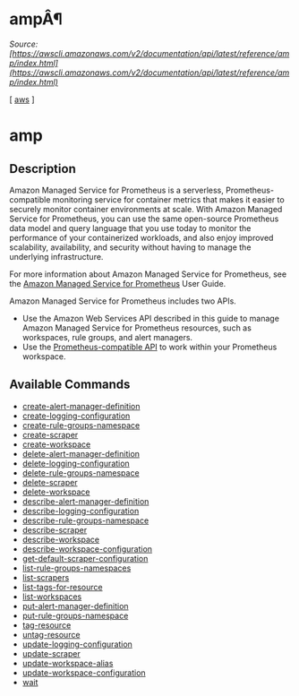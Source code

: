 # ampÂ¶

*Source: [https://awscli.amazonaws.com/v2/documentation/api/latest/reference/amp/index.html](https://awscli.amazonaws.com/v2/documentation/api/latest/reference/amp/index.html)*

[ [aws](https://awscli.amazonaws.com/v2/documentation/api/latest/reference/index.html#cli-aws) ]

# amp

## Description

Amazon Managed Service for Prometheus is a serverless, Prometheus-compatible monitoring service for container metrics that makes it easier to securely monitor container environments at scale. With Amazon Managed Service for Prometheus, you can use the same open-source Prometheus data model and query language that you use today to monitor the performance of your containerized workloads, and also enjoy improved scalability, availability, and security without having to manage the underlying infrastructure.

For more information about Amazon Managed Service for Prometheus, see the [Amazon Managed Service for Prometheus](https://docs.aws.amazon.com/prometheus/latest/userguide/what-is-Amazon-Managed-Service-Prometheus.html) User Guide.

Amazon Managed Service for Prometheus includes two APIs.

- Use the Amazon Web Services API described in this guide to manage Amazon Managed Service for Prometheus resources, such as workspaces, rule groups, and alert managers.
- Use the [Prometheus-compatible API](https://docs.aws.amazon.com/prometheus/latest/userguide/AMP-APIReference.html#AMP-APIReference-Prometheus-Compatible-Apis) to work within your Prometheus workspace.

## Available Commands

- [create-alert-manager-definition](https://awscli.amazonaws.com/v2/documentation/api/latest/reference/amp/create-alert-manager-definition.html)
- [create-logging-configuration](https://awscli.amazonaws.com/v2/documentation/api/latest/reference/amp/create-logging-configuration.html)
- [create-rule-groups-namespace](https://awscli.amazonaws.com/v2/documentation/api/latest/reference/amp/create-rule-groups-namespace.html)
- [create-scraper](https://awscli.amazonaws.com/v2/documentation/api/latest/reference/amp/create-scraper.html)
- [create-workspace](https://awscli.amazonaws.com/v2/documentation/api/latest/reference/amp/create-workspace.html)
- [delete-alert-manager-definition](https://awscli.amazonaws.com/v2/documentation/api/latest/reference/amp/delete-alert-manager-definition.html)
- [delete-logging-configuration](https://awscli.amazonaws.com/v2/documentation/api/latest/reference/amp/delete-logging-configuration.html)
- [delete-rule-groups-namespace](https://awscli.amazonaws.com/v2/documentation/api/latest/reference/amp/delete-rule-groups-namespace.html)
- [delete-scraper](https://awscli.amazonaws.com/v2/documentation/api/latest/reference/amp/delete-scraper.html)
- [delete-workspace](https://awscli.amazonaws.com/v2/documentation/api/latest/reference/amp/delete-workspace.html)
- [describe-alert-manager-definition](https://awscli.amazonaws.com/v2/documentation/api/latest/reference/amp/describe-alert-manager-definition.html)
- [describe-logging-configuration](https://awscli.amazonaws.com/v2/documentation/api/latest/reference/amp/describe-logging-configuration.html)
- [describe-rule-groups-namespace](https://awscli.amazonaws.com/v2/documentation/api/latest/reference/amp/describe-rule-groups-namespace.html)
- [describe-scraper](https://awscli.amazonaws.com/v2/documentation/api/latest/reference/amp/describe-scraper.html)
- [describe-workspace](https://awscli.amazonaws.com/v2/documentation/api/latest/reference/amp/describe-workspace.html)
- [describe-workspace-configuration](https://awscli.amazonaws.com/v2/documentation/api/latest/reference/amp/describe-workspace-configuration.html)
- [get-default-scraper-configuration](https://awscli.amazonaws.com/v2/documentation/api/latest/reference/amp/get-default-scraper-configuration.html)
- [list-rule-groups-namespaces](https://awscli.amazonaws.com/v2/documentation/api/latest/reference/amp/list-rule-groups-namespaces.html)
- [list-scrapers](https://awscli.amazonaws.com/v2/documentation/api/latest/reference/amp/list-scrapers.html)
- [list-tags-for-resource](https://awscli.amazonaws.com/v2/documentation/api/latest/reference/amp/list-tags-for-resource.html)
- [list-workspaces](https://awscli.amazonaws.com/v2/documentation/api/latest/reference/amp/list-workspaces.html)
- [put-alert-manager-definition](https://awscli.amazonaws.com/v2/documentation/api/latest/reference/amp/put-alert-manager-definition.html)
- [put-rule-groups-namespace](https://awscli.amazonaws.com/v2/documentation/api/latest/reference/amp/put-rule-groups-namespace.html)
- [tag-resource](https://awscli.amazonaws.com/v2/documentation/api/latest/reference/amp/tag-resource.html)
- [untag-resource](https://awscli.amazonaws.com/v2/documentation/api/latest/reference/amp/untag-resource.html)
- [update-logging-configuration](https://awscli.amazonaws.com/v2/documentation/api/latest/reference/amp/update-logging-configuration.html)
- [update-scraper](https://awscli.amazonaws.com/v2/documentation/api/latest/reference/amp/update-scraper.html)
- [update-workspace-alias](https://awscli.amazonaws.com/v2/documentation/api/latest/reference/amp/update-workspace-alias.html)
- [update-workspace-configuration](https://awscli.amazonaws.com/v2/documentation/api/latest/reference/amp/update-workspace-configuration.html)
- [wait](https://awscli.amazonaws.com/v2/documentation/api/latest/reference/amp/wait/index.html)